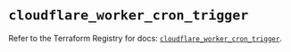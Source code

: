 # `cloudflare_worker_cron_trigger`

Refer to the Terraform Registry for docs: [`cloudflare_worker_cron_trigger`](https://registry.terraform.io/providers/cloudflare/cloudflare/4.49.1/docs/resources/worker_cron_trigger).
